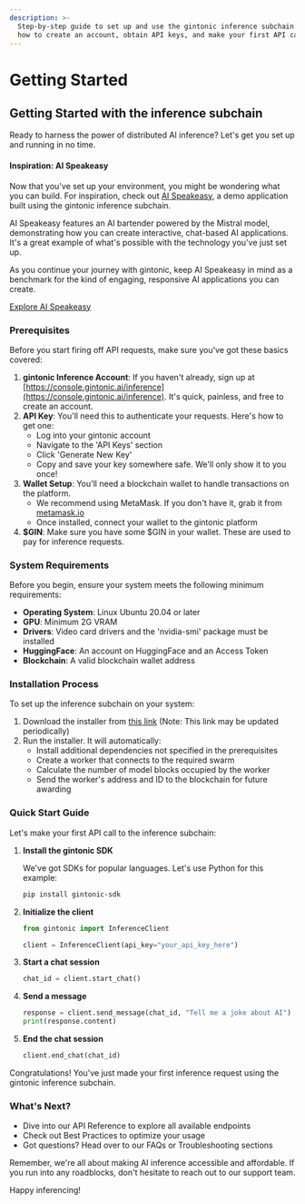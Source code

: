 ```yaml
---
description: >-
  Step-by-step guide to set up and use the gintonic inference subchain. Learn
  how to create an account, obtain API keys, and make your first API call.
---
```


# Getting Started

## Getting Started with the inference subchain

Ready to harness the power of distributed AI inference? Let's get you set up and running in no time.

#### Inspiration: AI Speakeasy

Now that you've set up your environment, you might be wondering what you can build. For inspiration, check out [AI Speakeasy](https://aispeakeasy.com), a demo application built using the gintonic inference subchain.

AI Speakeasy features an AI bartender powered by the Mistral model, demonstrating how you can create interactive, chat-based AI applications. It's a great example of what's possible with the technology you've just set up.

As you continue your journey with gintonic, keep AI Speakeasy in mind as a benchmark for the kind of engaging, responsive AI applications you can create.

[Explore AI Speakeasy](https://aispeakeasy.com)

### Prerequisites

Before you start firing off API requests, make sure you've got these basics covered:

1. **gintonic Inference Account**: If you haven't already, sign up at [https://console.gintonic.ai/inference](https://console.gintonic.ai/inference). It's quick, painless, and free to create an account.
2. **API Key**: You'll need this to authenticate your requests. Here's how to get one:
   * Log into your gintonic account
   * Navigate to the 'API Keys' section
   * Click 'Generate New Key'
   * Copy and save your key somewhere safe. We'll only show it to you once!
3. **Wallet Setup**: You'll need a blockchain wallet to handle transactions on the platform.
   * We recommend using MetaMask. If you don't have it, grab it from [metamask.io](https://metamask.io/)
   * Once installed, connect your wallet to the gintonic platform
4. **$GIN**: Make sure you have some $GIN in your wallet. These are used to pay for inference requests.

### System Requirements

Before you begin, ensure your system meets the following minimum requirements:

* **Operating System**: Linux Ubuntu 20.04 or later
* **GPU**: Minimum 2G VRAM
* **Drivers**: Video card drivers and the 'nvidia-smi' package must be installed
* **HuggingFace**: An account on HuggingFace and an Access Token
* **Blockchain**: A valid blockchain wallet address

### Installation Process

To set up the inference subchain on your system:

1. Download the installer from [this link](https://thinkchain-backend.sfxdx.com/distillery-download) (Note: This link may be updated periodically)
2. Run the installer. It will automatically:
   * Install additional dependencies not specified in the prerequisites
   * Create a worker that connects to the required swarm
   * Calculate the number of model blocks occupied by the worker
   * Send the worker's address and ID to the blockchain for future awarding

### Quick Start Guide

Let's make your first API call to the inference subchain:

1.  **Install the gintonic SDK**

    We've got SDKs for popular languages. Let's use Python for this example:

    ```bash
    pip install gintonic-sdk
    ```
2.  **Initialize the client**

    ```python
    from gintonic import InferenceClient

    client = InferenceClient(api_key="your_api_key_here")
    ```
3.  **Start a chat session**

    ```python
    chat_id = client.start_chat()
    ```
4.  **Send a message**

    ```python
    response = client.send_message(chat_id, "Tell me a joke about AI")
    print(response.content)
    ```
5.  **End the chat session**

    ```python
    client.end_chat(chat_id)
    ```

Congratulations! You've just made your first inference request using the gintonic inference subchain.

### What's Next?

* Dive into our API Reference to explore all available endpoints
* Check out Best Practices to optimize your usage
* Got questions? Head over to our FAQs or Troubleshooting sections

Remember, we're all about making AI inference accessible and affordable. If you run into any roadblocks, don't hesitate to reach out to our support team.

Happy inferencing!

